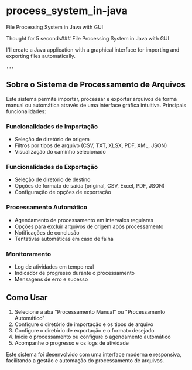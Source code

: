 # process_system_in-java
File Processing System in Java with GUI


Thought for 5 seconds### File Processing System in Java with GUI

I'll create a Java application with a graphical interface for importing and exporting files automatically.

```typescriptreact project="file-processor"
...
```

## Sobre o Sistema de Processamento de Arquivos

Este sistema permite importar, processar e exportar arquivos de forma manual ou automática através de uma interface gráfica intuitiva. Principais funcionalidades:

### Funcionalidades de Importação

- Seleção de diretório de origem
- Filtros por tipos de arquivo (CSV, TXT, XLSX, PDF, XML, JSON)
- Visualização do caminho selecionado


### Funcionalidades de Exportação

- Seleção de diretório de destino
- Opções de formato de saída (original, CSV, Excel, PDF, JSON)
- Configuração de opções de exportação


### Processamento Automático

- Agendamento de processamento em intervalos regulares
- Opções para excluir arquivos de origem após processamento
- Notificações de conclusão
- Tentativas automáticas em caso de falha


### Monitoramento

- Log de atividades em tempo real
- Indicador de progresso durante o processamento
- Mensagens de erro e sucesso


## Como Usar

1. Selecione a aba "Processamento Manual" ou "Processamento Automático"
2. Configure o diretório de importação e os tipos de arquivo
3. Configure o diretório de exportação e o formato desejado
4. Inicie o processamento ou configure o agendamento automático
5. Acompanhe o progresso e os logs de atividade


Este sistema foi desenvolvido com uma interface moderna e responsiva, facilitando a gestão e automação do processamento de arquivos.
